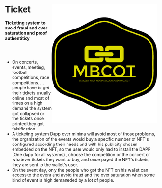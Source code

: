 # Ticket  <img src="logo_yellow.png" width="350" title="Ticketing System" alt="Ticketing System" align="right">
**Ticketing system to avoid fraud and over saturation and proof authentiticy**

<br/><br/>
-  On concerts, events, meeting, football competitions, race competitions..... people have to get their
tickets usually online and most of times on a high demand the system got collapsed or the tickets
once printed they got falsification.
-  A ticketing system Dapp over minima will avoid most of those problems, the organization of the
events would buy a specific number of NFT's configured according their needs and with his
publicity chosen embedded on the NFT, so the user would only had to install the DAPP (One dapp
for all systems) , choose the competition or the concert or whatever tickets they want to buy, and
once payed the NFT's tickets, they are sent to the wallet's user.
-  On the event day, only the people who got the NFT on his wallet can access to the event and avoid
fraud and the over saturation when some kind of event is high demaneded by a lot of people.
